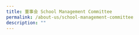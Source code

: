 ```yaml
---
title: 董事会 School Management Committee
permalink: /about-us/school-management-committee
description: ""
---
```

